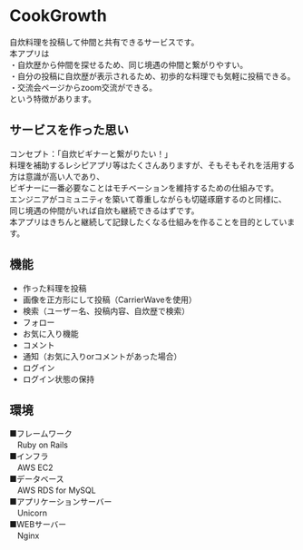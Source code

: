 # CookGrowth
自炊料理を投稿して仲間と共有できるサービスです。<br>
本アプリは<br>
・自炊歴から仲間を探せるため、同じ境遇の仲間と繋がりやすい。<br>
・自分の投稿に自炊歴が表示されるため、初歩的な料理でも気軽に投稿できる。<br>
・交流会ページからzoom交流ができる。<br>
という特徴があります。

## サービスを作った思い
コンセプト：「自炊ビギナーと繋がりたい！」<br>
料理を補助するレシピアプリ等はたくさんありますが、そもそもそれを活用する方は意識が高い人であり、<br>
ビギナーに一番必要なことはモチベーションを維持するための仕組みです。<br>
エンジニアがコミュニティを築いて尊重しながらも切磋琢磨するのと同様に、<br>
同じ境遇の仲間がいれば自炊も継続できるはずです。<br>
本アプリはきちんと継続して記録したくなる仕組みを作ることを目的としています。

## 機能
* 作った料理を投稿
* 画像を正方形にして投稿（CarrierWaveを使用）
* 検索（ユーザー名、投稿内容、自炊歴で検索）
* フォロー
* お気に入り機能
* コメント
* 通知（お気に入りorコメントがあった場合）
* ログイン
* ログイン状態の保持

## 環境
■フレームワーク<br>
　Ruby on Rails<br>
■インフラ<br>
　AWS EC2<br>
■データベース<br>
　AWS RDS for MySQL<br>
■アプリケーションサーバー<br>
　Unicorn<br>
■WEBサーバー<br>
　Nginx<br>
